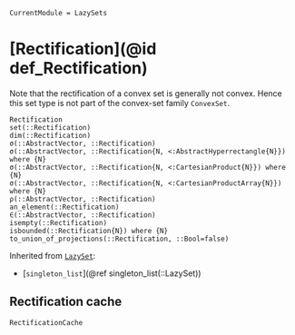 ```@meta
CurrentModule = LazySets
```

# [Rectification](@id def_Rectification)

Note that the rectification of a convex set is generally not convex.
Hence this set type is not part of the convex-set family `ConvexSet`.

```@docs
Rectification
set(::Rectification)
dim(::Rectification)
σ(::AbstractVector, ::Rectification)
σ(::AbstractVector, ::Rectification{N, <:AbstractHyperrectangle{N}}) where {N}
σ(::AbstractVector, ::Rectification{N, <:CartesianProduct{N}}) where {N}
σ(::AbstractVector, ::Rectification{N, <:CartesianProductArray{N}}) where {N}
ρ(::AbstractVector, ::Rectification)
an_element(::Rectification)
∈(::AbstractVector, ::Rectification)
isempty(::Rectification)
isbounded(::Rectification{N}) where {N}
to_union_of_projections(::Rectification, ::Bool=false)
```
Inherited from [`LazySet`](@ref):
* [`singleton_list`](@ref singleton_list(::LazySet))

## Rectification cache

```@docs
RectificationCache
```
